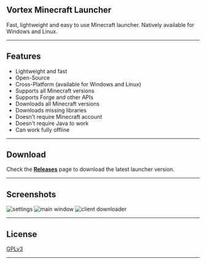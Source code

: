 ## Vortex Minecraft Launcher

Fast, lightweight and easy to use Minecraft launcher. Natively available for Windows and Linux.

---

## Features

* Lightweight and fast
* Open-Source
* Cross-Platform (available for Windows and Linux)
* Supports all Minecraft versions
* Supports Forge and other APIs
* Downloads all Minecraft versions
* Downloads missing libraries
* Doesn't require Minecraft account
* Doesn't require Java to work
* Can work fully offline

---

## Download

Check the [**Releases**](https://github.com/jedai86/minecraft-vortex-launcher/releases) page to download the latest launcher version.

---

## Screenshots

![settings](https://i.imgur.com/dkiweug.png)
![main window](https://i.imgur.com/pd2tnnK.png)
![client downloader](https://i.imgur.com/1QTjiDw.png)

---

## License

[GPLv3](https://github.com/jedai86/minecraft-vortex-launcher/blob/master/LICENSE.txt)

---
